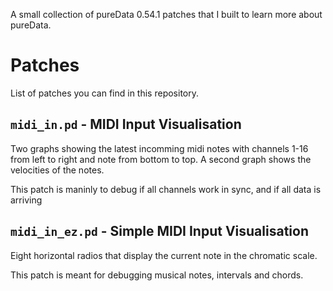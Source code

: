 A small collection of pureData 0.54.1 patches that I built to learn more about pureData.

# Patches
List of patches you can find in this repository.

## `midi_in.pd` - MIDI Input Visualisation
Two graphs showing the latest incomming midi notes with channels 1-16 from left to right and note from bottom to top. A second graph shows the velocities of the notes.

This patch is maninly to debug if all channels work in sync, and if all data is arriving

##  `midi_in_ez.pd` - Simple MIDI Input Visualisation 
Eight horizontal radios that display the current note in the chromatic scale.

This patch is meant for debugging musical notes, intervals and chords.
